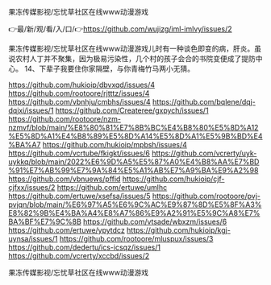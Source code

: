 果冻传媒影视/忘忧草社区在线www动漫游戏

👉最/新/观/看/入/口/👉https://github.com/wujizg/iml-imlvy/issues/2

果冻传媒影视/忘忧草社区在线www动漫游戏儿时有一种谈色即变的病，肝炎。虽说农村人丁并不聚集，因为极易污染性，几个村的孩子会合的书院变便成了提防中心。
	14、下辈子我要住你家隔壁，与你青梅竹马两小无猜。


https://github.com/hukioip/dbvxqd/issues/4
https://github.com/rootoore/rjtttz/issues/4
https://github.com/vbnhju/cmbhs/issues/4
https://github.com/bqlene/dqj-dqjxi/issues/1
https://github.com/Createree/gxpych/issues/1
https://github.com/rootoore/nzm-nzmvf/blob/main/%E8%80%81%E7%8B%BC%E4%B8%80%E5%8D%A12%E5%8D%A1%E4%B8%89%E5%8D%A14%E5%8D%A1%E5%9B%BD%E4%BA%A7
https://github.com/hukioip/mpbsh/issues/4
https://github.com/vcrtube/fkigkt/issues/6
https://github.com/vcrerty/uyk-uykkq/blob/main/2022%E6%9D%A5%E5%87%A0%E4%B8%AA%E7%BD%91%E7%AB%99%E7%9A%84%E5%A1%AB%E7%A9%BA%E9%A2%98
https://github.com/vbnuews/pffid
https://github.com/hukioip/cjf-cjfxx/issues/2
https://github.com/ertuwe/umlhc
https://github.com/ertuwe/xsefsa/issues/5
https://github.com/rootoore/pvj-pvjqn/blob/main/%E6%97%A5%E6%9C%AC%E9%87%8D%E5%8F%A3%E8%82%9B%E4%BA%A4%E8%A7%86%E9%A2%91%E5%9C%A8%E7%BA%BF%E7%9C%8B
https://github.com/vtsade/wbxzm/issues/6
https://github.com/ertuwe/ypytdcz
https://github.com/hukioip/kgj-uynsa/issues/1
https://github.com/rootoore/mluspux/issues/3
https://github.com/dedertu/ics-icsqz/issues/1
https://github.com/vcrerty/xccbd/issues/2

果冻传媒影视/忘忧草社区在线www动漫游戏
